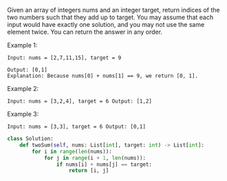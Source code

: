 Given an array of integers nums and an integer target, return indices of the two numbers such that they add up to target. You may assume that each input would have exactly one solution, and you may not use the same element twice. You can return the answer in any order.

Example 1:
```
Input: nums = [2,7,11,15], target = 9

Output: [0,1]
Explanation: Because nums[0] + nums[1] == 9, we return [0, 1].
```
Example 2: 
```
Input: nums = [3,2,4], target = 6 Output: [1,2]
```
Example 3: 
```
Input: nums = [3,3], target = 6 Output: [0,1]
```
```python
class Solution:
    def twoSum(self, nums: List[int], target: int) -> List[int]:
        for i in range(len(nums)):
            for j in range(i + 1, len(nums)):
                if nums[i] + nums[j] == target:
                    return [i, j]
```
